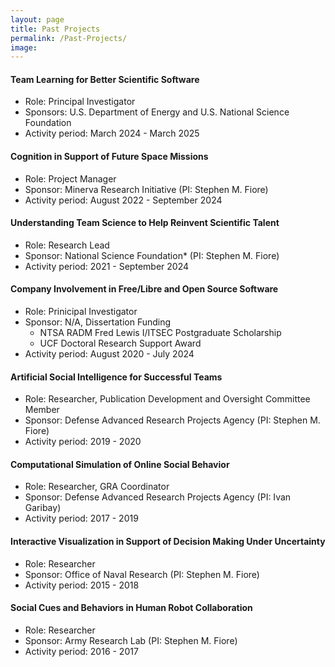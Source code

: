 ```yaml
---
layout: page
title: Past Projects
permalink: /Past-Projects/
image:
---
```


#### Team Learning for Better Scientific Software

* Role: Principal Investigator
* Sponsors: U.S. Department of Energy and U.S. National Science Foundation
* Activity period: March 2024 - March 2025


#### Cognition in Support of Future Space Missions

* Role: Project Manager
* Sponsor: Minerva Research Initiative (PI: Stephen M. Fiore)
* Activity period: August 2022 - September 2024


#### Understanding Team Science to Help Reinvent Scientific Talent

* Role: Research Lead 
* Sponsor: National Science Foundation* (PI: Stephen M. Fiore)
* Activity period: 2021 - September 2024


#### Company Involvement in Free/Libre and Open Source Software

* Role: Prinicipal Investigator
* Sponsor: N/A, Dissertation Funding
  * NTSA RADM Fred Lewis I/ITSEC Postgraduate Scholarship
  * UCF Doctoral Research Support Award
* Activity period: August 2020 - July 2024


#### Artificial Social Intelligence for Successful Teams

* Role: Researcher, Publication Development and Oversight Committee Member
* Sponsor: Defense Advanced Research Projects Agency (PI: Stephen M. Fiore)
* Activity period: 2019 - 2020


#### Computational Simulation of Online Social Behavior

* Role: Researcher, GRA Coordinator
* Sponsor: Defense Advanced Research Projects Agency (PI: Ivan Garibay)
* Activity period: 2017 - 2019


#### Interactive Visualization in Support of Decision Making Under Uncertainty

* Role: Researcher
* Sponsor: Office of Naval Research (PI: Stephen M. Fiore)
* Activity period: 2015 - 2018


#### Social Cues and Behaviors in Human Robot Collaboration

* Role: Researcher
* Sponsor: Army Research Lab (PI: Stephen M. Fiore)
* Activity period: 2016 - 2017
